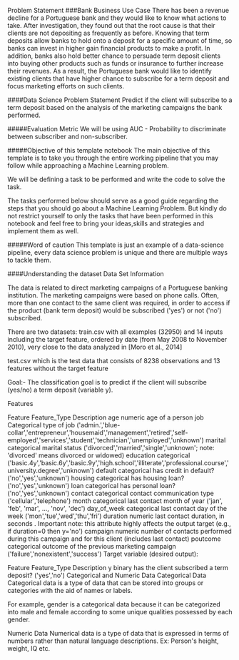 Problem Statement
###Bank Business Use Case
There has been a revenue decline for a Portuguese bank and they would like to know what actions to take. After investigation, they found out that the root cause is that their clients are not depositing as frequently as before. Knowing that term deposits allow banks to hold onto a deposit for a specific amount of time, so banks can invest in higher gain financial products to make a profit. In addition, banks also hold better chance to persuade term deposit clients into buying other products such as funds or insurance to further increase their revenues. As a result, the Portuguese bank would like to identify existing clients that have higher chance to subscribe for a term deposit and focus marketing efforts on such clients.

####Data Science Problem Statement
Predict if the client will subscribe to a term deposit based on the analysis of the marketing campaigns the bank performed.

#####Evaluation Metric
We will be using AUC - Probability to discriminate between subscriber and non-subscriber.

#####Objective of this template notebook
The main objective of this template is to take you through the entire working pipeline that you may follow while approaching a Machine Learning problem.

We will be defining a task to be performed and write the code to solve the task.

The tasks performed below should serve as a good guide regarding the steps that you should go about a Machine Learning Problem. But kindly do not restrict yourself to only the tasks that have been performed in this notebook and feel free to bring your ideas,skills and strategies and implement them as well.

#####Word of caution
This template is just an example of a data-science pipeline, every data science problem is unique and there are multiple ways to tackle them.

####Understanding the dataset
Data Set Information

The data is related to direct marketing campaigns of a Portuguese banking institution. The marketing campaigns were based on phone calls. Often, more than one contact to the same client was required, in order to access if the product (bank term deposit) would be subscribed ('yes') or not ('no') subscribed.

There are two datasets: train.csv with all examples (32950) and 14 inputs including the target feature, ordered by date (from May 2008 to November 2010), very close to the data analyzed in [Moro et al., 2014]

test.csv which is the test data that consists of 8238 observations and 13 features without the target feature

Goal:- The classification goal is to predict if the client will subscribe (yes/no) a term deposit (variable y).

Features

Feature	Feature_Type	Description
age	numeric	age of a person
job	Categorical	type of job ('admin.','blue-collar','entrepreneur','housemaid','management','retired','self-employed','services','student','technician','unemployed','unknown')
marital	categorical	marital status ('divorced','married','single','unknown'; note: 'divorced' means divorced or widowed)
education	categorical	('basic.4y','basic.6y','basic.9y','high.school','illiterate','professional.course','university.degree','unknown')
default	categorical	has credit in default? ('no','yes','unknown')
housing	categorical	has housing loan? ('no','yes','unknown')
loan	categorical	has personal loan? ('no','yes','unknown')
contact	categorical	contact communication type ('cellular','telephone')
month	categorical	last contact month of year ('jan', 'feb', 'mar', ..., 'nov', 'dec')
day_of_week	categorical	last contact day of the week ('mon','tue','wed','thu','fri')
duration	numeric	last contact duration, in seconds . Important note: this attribute highly affects the output target (e.g., if duration=0 then y='no')
campaign	numeric	number of contacts performed during this campaign and for this client (includes last contact)
poutcome	categorical	outcome of the previous marketing campaign ('failure','nonexistent','success')
Target variable (desired output):

Feature	Feature_Type	Description
y	binary	has the client subscribed a term deposit? ('yes','no')
Categorical and Numeric Data
Categorical Data
Categorical data is a type of data that can be stored into groups or categories with the aid of names or labels.

For example, gender is a categorical data because it can be categorized into male and female according to some unique qualities possessed by each gender.

Numeric Data
Numerical data is a type of data that is expressed in terms of numbers rather than natural language descriptions. Ex: Person's height, weight, IQ etc.
